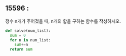 ## 15596 : 
정수 n개가 주어졌을 때, n개의 합을 구하는 함수를 작성하시오.

```python
def solve(num_list):
  sum = 0
  for n in num_list:
    sum+=n
  return sum
```
